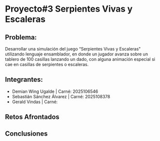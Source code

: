 # Proyecto#3 Serpientes Vivas y Escaleras

## Problema:

Desarrollar una simulación del juego “Serpientes Vivas y Escaleras" utilizando lenguaje
ensamblador, en donde un jugador avanza sobre un tablero de 100 casillas lanzando un dado,
con alguna animación especial si cae en casillas de serpientes o escaleras.

## Integrantes:
- Demian Wing Ugalde          | Carné: 2025106546
- Sebastián Sánchez Álvarez  | Carné: 2025108378
- Gerald Vindas              | Carné:

## Retos Afrontados 

## Conclusiones 

